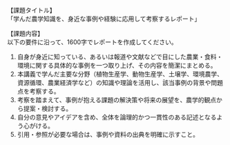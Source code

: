 【課題タイトル】  
「学んだ農学知識を、身近な事例や経験に応用して考察するレポート」

【課題内容】  
以下の要件に沿って、1600字でレポートを作成してください。  

1. 自身が身近に知っている、あるいは報道や文献などで目にした農業・食料・環境に関する具体的な事例を一つ取り上げ、その内容を簡潔にまとめる。  
2. 本講義で学んだ主要な分野（植物生産学、動物生産学、土壌学、環境農学、資源循環、農業経済学など）の知識や理論を活用し、該当事例の背景や問題点を考察する。  
3. 考察を踏まえて、事例が抱える課題の解決策や将来の展望を、農学的観点から提案・検討する。  
4. 自分の意見やアイデアを含め、全体を論理的かつ一貫性のある記述となるよう心がける。  
5. 引用・参照が必要な場合は、事例や資料の出典を明確に示すこと。  